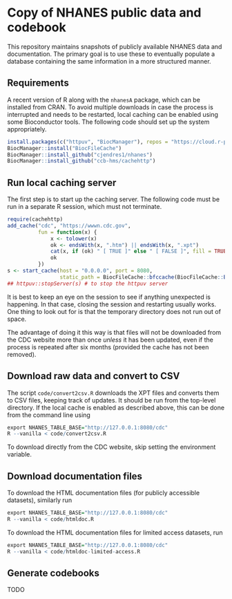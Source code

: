 # Copy of NHANES public data and codebook

This repository maintains snapshots of publicly available NHANES data
and documentation. The primary goal is to use these to eventually
populate a database containing the same information in a more
structured manner.

## Requirements

A recent version of R along with the `nhanesA` package, which can be
installed from CRAN. To avoid multiple downloads in case the process
is interrupted and needs to be restarted, local caching can be enabled
using some Bioconductor tools. The following code should set up the
system appropriately.

```r
install.packages(c("httpuv", "BiocManager"), repos = "https://cloud.r-project.org")
BiocManager::install("BiocFileCache")
BiocManager::install_github("cjendres1/nhanes")
BiocManager::install_github("ccb-hms/cachehttp")
```


## Run local caching server

The first step is to start up the caching server. The following code
must be run in a separate R session, which must not terminate.

```r
require(cachehttp)
add_cache("cdc", "https://wwwn.cdc.gov",
          fun = function(x) {
              x <- tolower(x)
              ok <- endsWith(x, ".htm") || endsWith(x, ".xpt")
              cat(x, if (ok) " [ TRUE ]" else " [ FALSE ]", fill = TRUE)
              ok
          })
s <- start_cache(host = "0.0.0.0", port = 8080,
                 static_path = BiocFileCache::bfccache(BiocFileCache::BiocFileCache()))
## httpuv::stopServer(s) # to stop the httpuv server
```

It is best to keep an eye on the session to see if anything unexpected
is happening. In that case, closing the session and restarting usually
works. One thing to look out for is that the temporary directory does
not run out of space.

The advantage of doing it this way is that files will not be
downloaded from the CDC website more than once _unless_ it has been
updated, even if the process is repeated after six months (provided
the cache has not been removed).

## Download raw data and convert to CSV

The script `code/convert2csv.R` downloads the XPT files and converts
them to CSV files, keeping track of updates. It should be run from the
top-level directory. If the local cache is enabled as described above,
this can be done from the command line using

```r
export NHANES_TABLE_BASE="http://127.0.0.1:8080/cdc"
R --vanilla < code/convert2csv.R
```

To download directly from the CDC website, skip setting the
environment variable.

## Download documentation files

To download the HTML documentation files (for publicly accessible
datasets), similarly run

```r
export NHANES_TABLE_BASE="http://127.0.0.1:8080/cdc"
R --vanilla < code/htmldoc.R
```

To download the HTML documentation files for limited access datasets, run

```r
export NHANES_TABLE_BASE="http://127.0.0.1:8080/cdc"
R --vanilla < code/htmldoc-limited-access.R
```



## Generate codebooks

TODO






